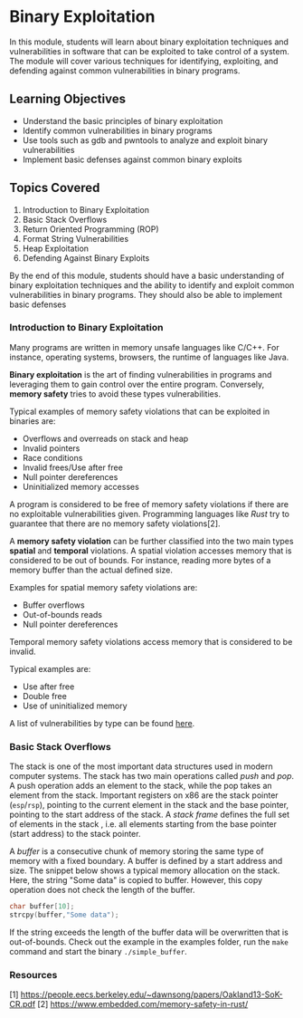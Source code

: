 # Binary Exploitation

In this module, students will learn about binary exploitation techniques and vulnerabilities in software that can be exploited to take control of a system. The module will cover various techniques for identifying, exploiting, and defending against common vulnerabilities in binary programs.

## Learning Objectives

- Understand the basic principles of binary exploitation
- Identify common vulnerabilities in binary programs
- Use tools such as gdb and pwntools to analyze and exploit binary vulnerabilities
- Implement basic defenses against common binary exploits

## Topics Covered

1. Introduction to Binary Exploitation
2. Basic Stack Overflows
3. Return Oriented Programming (ROP)
4. Format String Vulnerabilities
5. Heap Exploitation
6. Defending Against Binary Exploits

By the end of this module, students should have a basic understanding of binary exploitation techniques and the ability to identify and exploit common vulnerabilities in binary programs. They should also be able to implement basic defenses


### Introduction to Binary Exploitation
Many programs are written in memory unsafe languages like C/C++.
For instance, operating systems, browsers, the runtime of languages like Java.

**Binary exploitation** is the art of finding vulnerabilities in programs and leveraging them to gain control over the entire program.
Conversely, **memory safety** tries to avoid these types vulnerabilities.

Typical examples of memory safety violations that can be exploited in binaries are:

- Overflows and overreads on stack and heap
- Invalid pointers
- Race conditions
- Invalid frees/Use after free
- Null pointer dereferences
- Uninitialized memory accesses


A program is considered to be free of memory safety violations if there are no exploitable vulnerabilities given.
Programming languages like *Rust* try to guarantee that there are no memory safety violations[2].  



A **memory safety violation** can be further classified into the two main types **spatial** and **temporal** violations.
A spatial violation accesses memory that is considered to be out of bounds.
For instance, reading more bytes of a memory buffer than the actual defined size.

Examples for spatial memory safety violations are:
- Buffer overflows
- Out-of-bounds reads
- Null pointer dereferences

Temporal memory safety violations access memory that is considered to be invalid.

Typical examples are:
- Use after free 
- Double free
- Use of uninitialized memory

A list of vulnerabilities by type can be found [here](http://www.cvedetails.com/vulnerabilities-by-types.php).

### Basic Stack Overflows
The stack is one of the most important data structures used in modern computer systems.
The stack has two main operations called *push* and *pop*.
A push operation adds an element to the stack, while the pop takes an element from the stack.
Important registers on x86 are the stack pointer (`esp`/`rsp`), pointing to the current element in the stack and the base pointer, pointing to the start address of the stack. 
A *stack frame* defines the full set of elements in the stack , i.e. all elements starting from the base pointer (start address) to the stack pointer.






A *buffer* is a consecutive chunk of memory storing the same type of memory with a fixed boundary.
A buffer is defined by a start address and size. 
The snippet below shows a typical memory allocation on the stack.
Here, the string "Some data" is copied to buffer.
However, this copy operation does not check the length of the buffer. 

```C
char buffer[10];
strcpy(buffer,"Some data");
```

If the string exceeds the length of the buffer data will be overwritten that is out-of-bounds.
Check out the example in the examples folder, run the `make` command and start the binary `./simple_buffer`.



### Resources
[1] https://people.eecs.berkeley.edu/~dawnsong/papers/Oakland13-SoK-CR.pdf
[2] https://www.embedded.com/memory-safety-in-rust/